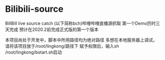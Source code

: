 # Bilibili-source
BillBill live source catch (以下简称bch)哔哩哔哩直播源抓取
第一个Demo历时三天完成
预计在2020.2前完成正式版的第一个版本

本项目尚处于开发中，脚本中所用路径均为绝对路径
多想在本地服务器上调试，请将该项目放于/root/lingkong/路径下
赋予权限后，输入sh /root/lingkong/bstart.sh启动


